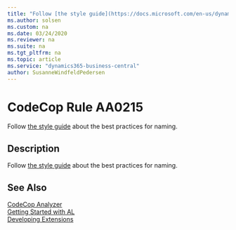 ```yaml
---
title: "Follow [the style guide](https://docs.microsoft.com/en-us/dynamics365/business-central/dev-itpro/compliance/apptest-bestpracticesforalcode#file-naming) about the best practices for naming."
ms.author: solsen
ms.custom: na
ms.date: 03/24/2020
ms.reviewer: na
ms.suite: na
ms.tgt_pltfrm: na
ms.topic: article
ms.service: "dynamics365-business-central"
author: SusanneWindfeldPedersen
---
```

[//]: # (START>DO_NOT_EDIT)
[//]: # (IMPORTANT:Do not edit any of the content between here and the END>DO_NOT_EDIT.)
[//]: # (Any modifications should be made in the .xml files in the ModernDev repo.)
# CodeCop Rule AA0215
Follow [the style guide](https://docs.microsoft.com/en-us/dynamics365/business-central/dev-itpro/compliance/apptest-bestpracticesforalcode#file-naming) about the best practices for naming.  

## Description
Follow [the style guide](https://docs.microsoft.com/en-us/dynamics365/business-central/dev-itpro/compliance/apptest-bestpracticesforalcode#file-naming) about the best practices for naming.

[//]: # (IMPORTANT: END>DO_NOT_EDIT)
## See Also  
[CodeCop Analyzer](codecop.md)  
[Getting Started with AL](../devenv-get-started.md)  
[Developing Extensions](../devenv-dev-overview.md)  